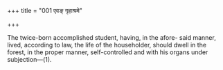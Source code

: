 +++
title = "001 एवङ् गृहाश्रमे"

+++

The twice-born accomplished student, having, in the afore- said manner, lived, according to law, the life of the householder, should dwell in the forest, in the proper manner, self-controlled and with his organs under subjection—(1).